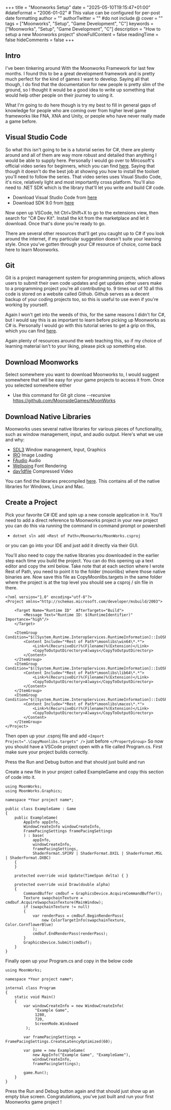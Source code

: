 +++
title = "Moonworks Setup"
date = "2025-05-10T19:15:47+01:00"
#dateFormat = "2006-01-02" # This value can be configured for per-post date formatting
author = ""
authorTwitter = "" #do not include @
cover = ""
tags = ["Moonworks", "Setup", "Game Development", "C"]
keywords = ["Moonworks", "Setup", "Game Development", "C"]
description = "How to setup a new Moonworks project"
showFullContent = false
readingTime = false
hideComments = false
+++

## Intro

I've been tinkering around With the Moonworks Framework for last few months. I found this to be a great development framework and is pretty much perfect for the kind of games I want to develop. Saying all that though, I do find that the documentation for new people is pretty slim of the ground, so I thought it would be a good idea to write up something that would help other people on their journey to using it. 

What I'm going to do here though is try my best to fill in general gaps of knowledge for people who are coming over from higher level game frameworks like FNA, XNA and Unity, or people who have never really made a game before.

## Visual Studio Code

So what this isn't going to be is a tutorial series for C#, there are plenty around and all of them are way more robust and detailed than anything I would be able to supply here. Personally I would go over to Mircosoft's official video series for beginners, which you can find [here](https://www.youtube.com/watch?v=9THmGiSPjBQ&list=PLdo4fOcmZ0oULFjxrOagaERVAMbmG20Xe). Saying that though it doesn't do the best job at showing you how to install the toolset you'll need to follow the series. That video series uses Visual Studio Code, it's nice, relatively light and most importantly cross platform. You'll also need to .NET SDK which is the library that'll let you write and build C# code.

- Download Visual Studio Code from [here](https://code.visualstudio.com/download)
- Download SDK 9.0 from [here](https://dotnet.microsoft.com/en-us/download/dotnet)

Now open up VSCode, hit Ctrl+Shift+X to go to the extensions view, then search for "C# Dev Kit". Install the kit from the marketplace and let it download. Once that's done you're ready to go.

There are several other resources that'll get you caught up to C# if you look around the internet, if my particular suggestion doesn't suite your learning style. Once you've gotten through your C# resource of choice, come back here to learn Moonworks.

## Git
Git is a project management system for programming projects, which allows users to submit their own code updates and get updates other users make to a programming project you're all contributing to. 9 times out of 10 all this code is stored on a website called Github. Github serves as a decent backup of your coding projects too, so this is useful to use even if you're working by yourself.

Again I won't get into the weeds of this, for the same reasons I didn't for C#, but I would say this is as important to learn before picking up Moonworks as C# is. Personally I would go with this tutorial series to get a grip on this, which you can find [here](https://www.atlassian.com/git).

Again plenty of resources around the web teaching this, so if my choice of learning material isn't to your liking, please pick up something else.

## Download Moonworks
Select somewhere you want to download Moonworks to, I would suggest somewhere that will be easy for your game projects to access it from. Once you selected somewhere either

- Use this command for Git git clone --recursive https://github.com/MoonsideGames/MoonWorks

## Download Native Libraries

Moonworks uses several native libraries for various pieces of functionality, such as window management, input, and audio output.
Here's what we use and why:

- [SDL3](https://github.com/flibitijibibo/SDL3-CS) Window management, Input, Graphics
- [IRO](https://github.com/MoonsideGames/IRO) Image Loading
- [FAudio](https://github.com/FNA-XNA/FAudio) Audio
- [Wellsping](https://github.com/MoonsideGames/Wellspring) Font Rendering
- [dav1dfile](https://github.com/MoonsideGames/dav1dfile) Compressed Video

You can find the libraries precompiled [here](https://moonside.games/files/moonlibs.tar.gz). This contains all of the native libraries for Windows, Linux and Mac.

## Create a Project
Pick your favorite C# IDE and spin up a new console application in it. You'll need to add a direct reference to Moonworks project in your new project you can do this via running the command in command prompt or powershell  
- `dotnet sln add <Rest of Path>/Moonworks/MoonWorks.csproj` 

or you can go into your IDE and just add it directly via their GUI.

You'll also need to copy the native libraries you downloaded in the earlier step each time you build the project. You can do this opening up a text editor and copy the xml below. Take note that at each section where I wrote Rest of Path, you need to point it to the folder (moonlibs) where those native binaries are. Now save this file as CopyMoonlibs.targets in the same folder where the project is at the top level you should see a csproj / sln file in there.

```
<?xml version="1.0" encoding="utf-8"?>
<Project xmlns="http://schemas.microsoft.com/developer/msbuild/2003">

	<Target Name="Runtime ID"  AfterTargets="Build">
    	<Message Text="Runtime ID: $(RuntimeIdentifier)" Importance="high"/>
	</Target>

	<ItemGroup Condition="$([System.Runtime.InteropServices.RuntimeInformation]::IsOSPlatform($([System.Runtime.InteropServices.OSPlatform]::Windows)))">
		<Content Include="*Rest of Path*\moonlibs\win64\*.*">
			<Link>%(RecursiveDir)%(Filename)%(Extension)</Link>
			<CopyToOutputDirectory>Always</CopyToOutputDirectory>
		</Content>
	</ItemGroup>
	<ItemGroup Condition="$([System.Runtime.InteropServices.RuntimeInformation]::IsOSPlatform($([System.Runtime.InteropServices.OSPlatform]::Linux)))">
		<Content Include="*Rest of Path*\moonlibs\lib64\*.*">
			<Link>%(RecursiveDir)%(Filename)%(Extension)</Link>
			<CopyToOutputDirectory>Always</CopyToOutputDirectory>
		</Content>
	</ItemGroup>
	<ItemGroup Condition="$([System.Runtime.InteropServices.RuntimeInformation]::IsOSPlatform($([System.Runtime.InteropServices.OSPlatform]::OSX)))">
		<Content Include="*Rest of Path*\moonlibs\macos\*.*">
			<Link>%(RecursiveDir)%(Filename)%(Extension)</Link>
			<CopyToOutputDirectory>Always</CopyToOutputDirectory>
		</Content>
	</ItemGroup>
</Project>
```

Then open up your .csproj file and add `<Import Project=".\CopyMoonlibs.targets" />` just before `</PropertyGroup>` So now you should have a VSCode project open with a file called Program.cs. First make sure your project builds correctly.

Press the Run and Debug button and that should just build and run

Create a new file in your project called ExampleGame and copy this section of code into it.

```
using MoonWorks;
using MoonWorks.Graphics;

namespace *Your project name*;

public class ExampleGame : Game
{
    public ExampleGame(
        AppInfo appInfo,
        WindowCreateInfo windowCreateInfo,
        FramePacingSettings framePacingSettings
        ) : base(
            appInfo,
            windowCreateInfo,
            framePacingSettings,
            ShaderFormat.SPIRV | ShaderFormat.DXIL | ShaderFormat.MSL | ShaderFormat.DXBC)
    {
    }

    protected override void Update(TimeSpan delta) { }

    protected override void Draw(double alpha)
    {
        CommandBuffer cmdbuf = GraphicsDevice.AcquireCommandBuffer();
        Texture swapchainTexture = cmdbuf.AcquireSwapchainTexture(MainWindow);
        if (swapchainTexture != null)
        {
            var renderPass = cmdbuf.BeginRenderPass(
                new ColorTargetInfo(swapchainTexture, Color.CornflowerBlue)
            );
            cmdbuf.EndRenderPass(renderPass);
        }
        GraphicsDevice.Submit(cmdbuf);
    }
}
```

Finally open up your Program.cs and copy in the below code

```
using MoonWorks;

namespace *Your project name*;

internal class Program
{
    static void Main()
    {
        var windowCreateInfo = new WindowCreateInfo(
             "Example Game",
             1280,
             720,
             ScreenMode.Windowed
         );

        var framePacingSettings = FramePacingSettings.CreateLatencyOptimized(60);

        var game = new ExampleGame(
            new AppInfo("Example Game", "ExampleGame"),
            windowCreateInfo,
            framePacingSettings);

        game.Run();
    }
}
```

Press the Run and Debug button again and that should just show up an empty blue screen. Congratulations, you've just built and run your first Moonworks game project !